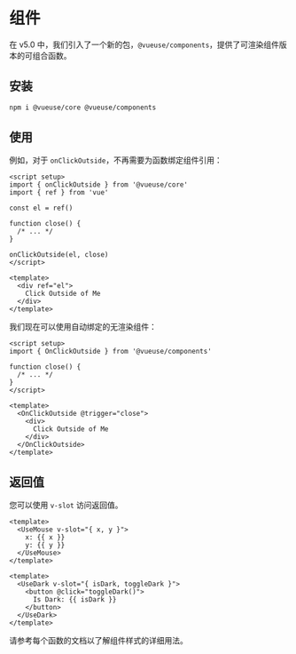 # 组件

在 v5.0 中，我们引入了一个新的包，`@vueuse/components`，提供了可渲染组件版本的可组合函数。

## 安装

```bash
npm i @vueuse/core @vueuse/components
```

## 使用

例如，对于 `onClickOutside`，不再需要为函数绑定组件引用：

```vue
<script setup>
import { onClickOutside } from '@vueuse/core'
import { ref } from 'vue'

const el = ref()

function close() {
  /* ... */
}

onClickOutside(el, close)
</script>

<template>
  <div ref="el">
    Click Outside of Me
  </div>
</template>
```

我们现在可以使用自动绑定的无渲染组件：

```vue
<script setup>
import { OnClickOutside } from '@vueuse/components'

function close() {
  /* ... */
}
</script>

<template>
  <OnClickOutside @trigger="close">
    <div>
      Click Outside of Me
    </div>
  </OnClickOutside>
</template>
```

## 返回值

您可以使用 `v-slot` 访问返回值。

```vue
<template>
  <UseMouse v-slot="{ x, y }">
    x: {{ x }}
    y: {{ y }}
  </UseMouse>
</template>
```

```vue
<template>
  <UseDark v-slot="{ isDark, toggleDark }">
    <button @click="toggleDark()">
      Is Dark: {{ isDark }}
    </button>
  </UseDark>
</template>
```

请参考每个函数的文档以了解组件样式的详细用法。
